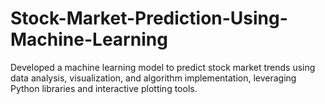 # Stock-Market-Prediction-Using-Machine-Learning
Developed a machine learning model to predict stock market trends using data analysis, visualization, and algorithm implementation, leveraging Python libraries and interactive plotting tools.
